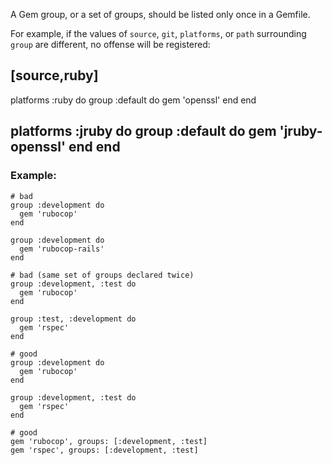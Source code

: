 A Gem group, or a set of groups, should be listed only once in a Gemfile.

For example, if the values of `source`, `git`, `platforms`, or `path`
surrounding `group` are different, no offense will be registered:

[source,ruby]
-----
platforms :ruby do
    group :default do
      gem 'openssl'
    end
end

platforms :jruby do
    group :default do
      gem 'jruby-openssl'
    end
end
-----

### Example:
    # bad
    group :development do
      gem 'rubocop'
    end

    group :development do
      gem 'rubocop-rails'
    end

    # bad (same set of groups declared twice)
    group :development, :test do
      gem 'rubocop'
    end

    group :test, :development do
      gem 'rspec'
    end

    # good
    group :development do
      gem 'rubocop'
    end

    group :development, :test do
      gem 'rspec'
    end

    # good
    gem 'rubocop', groups: [:development, :test]
    gem 'rspec', groups: [:development, :test]
